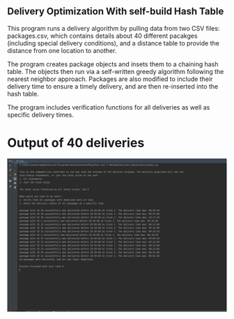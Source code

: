 ## Delivery Optimization With self-build Hash Table

This program runs a delivery algorithm by pulling data from two CSV files: packages.csv, which contains details about 40 different pacakges (including special delivery 
conditions), and a distance table to provide the distance from one location to another.

The program creates package objects and insets them to a chaining hash table. The objects then run via a self-written greedy algorithm following the nearest neighbor approach.
Packages are also modified to include their delivery time to ensure a timely delivery, and are then re-inserted into the hash table.

The program includes verification functions for all deliveries as well as specific delivery times.

# Output of 40 deliveries

![40 delivery output](Screenshots/Miles_and_Deadline_Verification.png?raw=true "Delivery Output")
